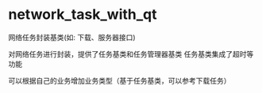 # network_task_with_qt
网络任务封装基类(如: 下载、服务器接口)

对网络任务进行封装，提供了任务基类和任务管理器基类
任务基类集成了超时等功能

可以根据自己的业务增加业务类型（基于任务基类，可以参考下载任务）
